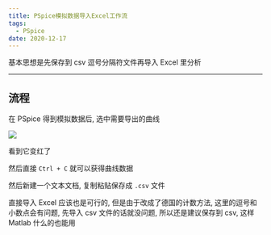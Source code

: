 ```yaml
---
title: PSpice模拟数据导入Excel工作流
tags:
  - PSpice
date: 2020-12-17
---
```


基本思想是先保存到 csv 逗号分隔符文件再导入 Excel 里分析

<!--more-->

---

## 流程

在 PSpice 得到模拟数据后, 选中需要导出的曲线

![](https://dynais-imh-hub.oss-cn-hangzhou.aliyuncs.com/img/20201217162110.png#center)

看到它变红了

然后直接 `Ctrl + C` 就可以获得曲线数据

然后新建一个文本文档, 复制粘贴保存成 `.csv` 文件

直接导入 Excel 应该也是可行的, 但是由于改成了德国的计数方法, 这里的逗号和小数点会有问题, 先导入 csv 文件的话就没问题, 所以还是建议保存到 csv, 这样 Matlab 什么的也能用